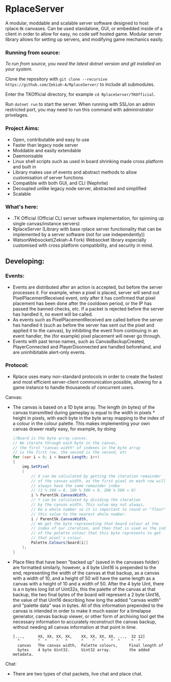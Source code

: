 # RplaceServer
A modular, moddable and scalable server software designed to host rplace.tk canvases. Can be used standalone, GUI, or embedded inside of a client in order to allow for easy, no code self hosted game. Modular server library allows for setting up servers, and modifying game mechanics easily.

### Running from source:
_To run from source, you need the latest dotnet version and git installed on your system._

Clone the repository with `git clone --recursive https://github.com/Zekiah-A/RplaceServer/` to include all submodules.

Enter the TKOfficial directory, for example `cd RplaceServer/TKOfficial`.

Run `dotnet run` to start the server. When running with SSL/on an admin restricted port, you may need to run this command with admininstrator privelages.


### Project Aims:
 - Open, contributable and easy to use
 - Faster than legacy node server
 - Moddable and easily extendable
 - Daemonisable
 - Linux shell scripts such as used in board shrinking made cross platform and built in
 - Library makes use of events and abstract methods to allow customisation of server functions
 - Compatible with both GUI, and CLI (Nephrite)
 - Decoupled unlike legacy node server, abstracted and simplified
 - Scalable

### What's here:
 - .TK Official (Official CLI server software implementation, for spinning up single canvas/instance servers)
 - RplaceServer (Library with base rplace server functionality that can be implemented by a server software (not for use independently))
 - WatsonWebsocket(Zekiah-A Fork) Websocket library especially customised with cross platform compatibility, and security in mind.


## Developing:
### Events:
 - Events are distributed after an action is accepted, but before the server processes it. For example, when a pixel is placed, server will send out PixelPlacementReceived event, only after it has confirmed that pixel placement has been done after the cooldown period, or the IP has passed the banned checks, etc. If a packet is rejected before the server has handled it, no event will be called.
 - As events such as PixelPlacementReceived are called before the server has handled it (such as before the server has sent out the pixel and applied it to the canvas), by inhibiting the event from continuing in an event handler, the (for example) pixel placement will never go through.
 - Events with past tense names, such as CanvasBackupCreated, PlayerConnected and PlayerDisonnected are handled beforehand, and are uninhibitable alert-only events.

### Protocol:
 - Rplace uses many non-standard protocols in order to create the fastest and  most efficient server-client communication possible, allowing for a game instance to handle thousaneds of concurrent users.

Canvas:

 - The canvas is based on a 1D byte array. The length (in bytes) of the canvas transmitted during gameplay is equal to the width in pixels * height in pixels, with each byte in the byte array mapping to the index of a colour in the colour palette. This makes implementing your own canvas drawer really easy, for example, by doing 
    ```cs
    //Board is the byte array canvas.
    // We iterate through each byte in the canvas,
    // the first "canvas width" of indexes in the byte array
    // is the first row, the second is the second, etc
    for (var i = 0; i < board.Length; i++)
    {
        img.SetPixel
        (
            // X can be calculated by getting the iteration remainder
            // of the canvas width, as the first pixel on each row will
            // always have the same remainder index
            // (1 % 500 = 0, 100 % 500 = 0, 200 % 500 = 0)
            i % ParentSk.CanvasWidth,
            // Y can be calculated by dividing the iteration 
            // by the canvas width, This value may not always,
            // be a whole number so it is important to round or "floor"
            // this value to the nearest whole number.
            i / ParentSk.CanvasWidth,
            // We get the byte representing that board colour at the
            // index of our iteration, and then that is used as the index
            // of the palette colour that this byte represents to get
            // that pixel's colour. 
            Palette.Colours[board[i]] 
        );
    }
    ```
 - Place files that have been "backed up" (saved in the canvases folder) are formatted similarly, however, a 4 byte Uint16 is prepended to the end, representing the width of the canvas at that backup, as a canvas with a width of 10, and a height of 50 will have the same length as a canvas with a height of 10 and a width of 50. After the 4 byte Uint, there is a n bytes long list of Uint32s, this the palette of the canvas at that backup, the two final bytes of the board will represent a 2 byte Uint16, the value of that Uint16 describing how long the added "canvas width" and "palette data" was in bytes. All of this information prepended to the canvas is intended in order to make it much easier for a timelapse generator, canvas backup viewer, or other form of archiving tool get the necessary information to accurately reconstruct the canvas backup, without needing all canvas information at that point in time.
    ```
    [...,      XX, XX, XX, XX,    XX, XX, XX, XX, ...,  32 12]
      ^        ^  ^    ^   ^      ^    ^   ^   ^  ^     ^  ^
      canvas   The canvas width,  Palette colours,     Final length of
      bytes    4 byte Uint32.     Uint32 array.        the added metadata.
    ```

Chat:
 - There are two types of chat packets, live chat and place chat.

